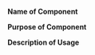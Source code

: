 <!--
Set the below for this issue:
LABEL: `New Component`

Please fill out the below.
-->


**Name of Component**
<!-- The name must not already exist in the library -->


**Purpose of Component**
<!-- Provide a brief description of this component -->


**Description of Usage**
<!-- Provide any potential code usage, links to visual examples, screenshots, and all possible use cases -->
